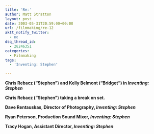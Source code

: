 ```yaml
---
title: 'Re:'
author: Matt Stratton
layout: post
date: 2003-05-31T20:59:00+00:00
url: /filmmaking/re-12
aktt_notify_twitter:
  - no
dsq_thread_id:
  - 28246351
categories:
  - Filmmaking
tags:
  - 'Inventing: Stephen'

---
```

**Chris Rebacz (&#8220;Stephen&#8221;) and Kelly Belmont (&#8220;Bridget&#8221;) in _Inventing: Stephen_**

**Chris Rebacz (&#8220;Stephen&#8221;) taking a break on set.**

**Dave Rentauskas, Director of Photography, _Inventing: Stephen_**

**Ryan Peterson, Production Sound Mixer, _Inventing: Stephen_**

**Tracy Hogan, Assistant Director, _Inventing: Stephen_**